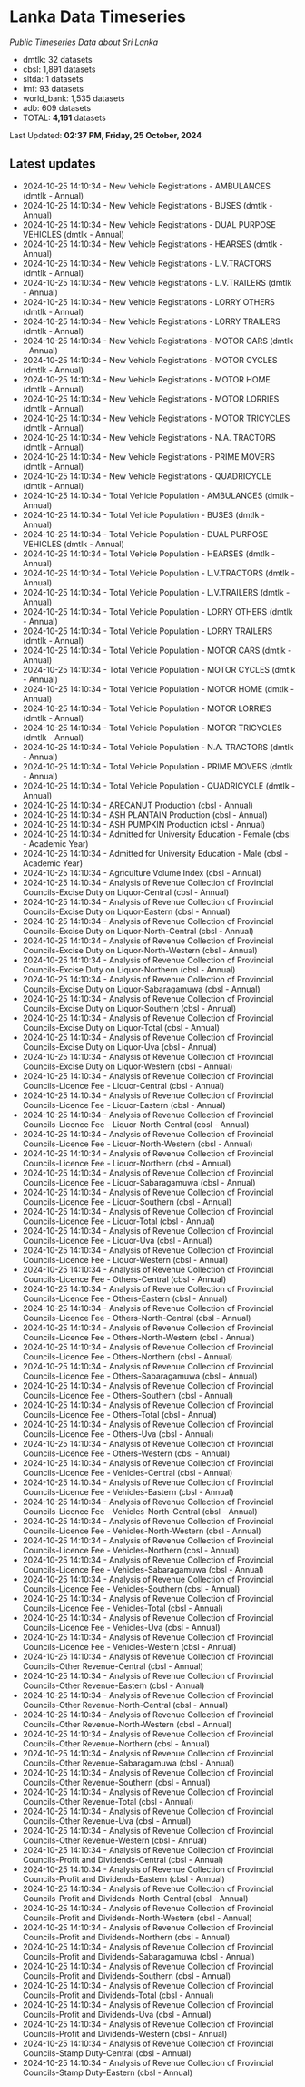 # Lanka Data Timeseries
*Public Timeseries Data about Sri Lanka*

* dmtlk: 32 datasets
* cbsl: 1,891 datasets
* sltda: 1 datasets
* imf: 93 datasets
* world_bank: 1,535 datasets
* adb: 609 datasets
* TOTAL: **4,161** datasets

Last Updated: **02:37 PM, Friday, 25 October, 2024**

## Latest updates

* 2024-10-25 14:10:34 - New Vehicle Registrations - AMBULANCES (dmtlk - Annual)
* 2024-10-25 14:10:34 - New Vehicle Registrations - BUSES (dmtlk - Annual)
* 2024-10-25 14:10:34 - New Vehicle Registrations - DUAL PURPOSE VEHICLES (dmtlk - Annual)
* 2024-10-25 14:10:34 - New Vehicle Registrations - HEARSES (dmtlk - Annual)
* 2024-10-25 14:10:34 - New Vehicle Registrations - L.V.TRACTORS (dmtlk - Annual)
* 2024-10-25 14:10:34 - New Vehicle Registrations - L.V.TRAILERS (dmtlk - Annual)
* 2024-10-25 14:10:34 - New Vehicle Registrations - LORRY OTHERS (dmtlk - Annual)
* 2024-10-25 14:10:34 - New Vehicle Registrations - LORRY TRAILERS (dmtlk - Annual)
* 2024-10-25 14:10:34 - New Vehicle Registrations - MOTOR CARS (dmtlk - Annual)
* 2024-10-25 14:10:34 - New Vehicle Registrations - MOTOR CYCLES (dmtlk - Annual)
* 2024-10-25 14:10:34 - New Vehicle Registrations - MOTOR HOME (dmtlk - Annual)
* 2024-10-25 14:10:34 - New Vehicle Registrations - MOTOR LORRIES (dmtlk - Annual)
* 2024-10-25 14:10:34 - New Vehicle Registrations - MOTOR TRICYCLES (dmtlk - Annual)
* 2024-10-25 14:10:34 - New Vehicle Registrations - N.A. TRACTORS (dmtlk - Annual)
* 2024-10-25 14:10:34 - New Vehicle Registrations - PRIME MOVERS (dmtlk - Annual)
* 2024-10-25 14:10:34 - New Vehicle Registrations - QUADRICYCLE (dmtlk - Annual)
* 2024-10-25 14:10:34 - Total Vehicle Population - AMBULANCES (dmtlk - Annual)
* 2024-10-25 14:10:34 - Total Vehicle Population - BUSES (dmtlk - Annual)
* 2024-10-25 14:10:34 - Total Vehicle Population - DUAL PURPOSE VEHICLES (dmtlk - Annual)
* 2024-10-25 14:10:34 - Total Vehicle Population - HEARSES (dmtlk - Annual)
* 2024-10-25 14:10:34 - Total Vehicle Population - L.V.TRACTORS (dmtlk - Annual)
* 2024-10-25 14:10:34 - Total Vehicle Population - L.V.TRAILERS (dmtlk - Annual)
* 2024-10-25 14:10:34 - Total Vehicle Population - LORRY OTHERS (dmtlk - Annual)
* 2024-10-25 14:10:34 - Total Vehicle Population - LORRY TRAILERS (dmtlk - Annual)
* 2024-10-25 14:10:34 - Total Vehicle Population - MOTOR CARS (dmtlk - Annual)
* 2024-10-25 14:10:34 - Total Vehicle Population - MOTOR CYCLES (dmtlk - Annual)
* 2024-10-25 14:10:34 - Total Vehicle Population - MOTOR HOME (dmtlk - Annual)
* 2024-10-25 14:10:34 - Total Vehicle Population - MOTOR LORRIES (dmtlk - Annual)
* 2024-10-25 14:10:34 - Total Vehicle Population - MOTOR TRICYCLES (dmtlk - Annual)
* 2024-10-25 14:10:34 - Total Vehicle Population - N.A. TRACTORS (dmtlk - Annual)
* 2024-10-25 14:10:34 - Total Vehicle Population - PRIME MOVERS (dmtlk - Annual)
* 2024-10-25 14:10:34 - Total Vehicle Population - QUADRICYCLE (dmtlk - Annual)
* 2024-10-25 14:10:34 - ARECANUT Production (cbsl - Annual)
* 2024-10-25 14:10:34 - ASH PLANTAIN Production (cbsl - Annual)
* 2024-10-25 14:10:34 - ASH PUMPKIN Production (cbsl - Annual)
* 2024-10-25 14:10:34 - Admitted for University Education - Female (cbsl - Academic Year)
* 2024-10-25 14:10:34 - Admitted for University Education - Male (cbsl - Academic Year)
* 2024-10-25 14:10:34 - Agriculture Volume Index (cbsl - Annual)
* 2024-10-25 14:10:34 - Analysis of Revenue Collection of Provincial Councils-Excise Duty on Liquor-Central (cbsl - Annual)
* 2024-10-25 14:10:34 - Analysis of Revenue Collection of Provincial Councils-Excise Duty on Liquor-Eastern (cbsl - Annual)
* 2024-10-25 14:10:34 - Analysis of Revenue Collection of Provincial Councils-Excise Duty on Liquor-North-Central (cbsl - Annual)
* 2024-10-25 14:10:34 - Analysis of Revenue Collection of Provincial Councils-Excise Duty on Liquor-North-Western (cbsl - Annual)
* 2024-10-25 14:10:34 - Analysis of Revenue Collection of Provincial Councils-Excise Duty on Liquor-Northern (cbsl - Annual)
* 2024-10-25 14:10:34 - Analysis of Revenue Collection of Provincial Councils-Excise Duty on Liquor-Sabaragamuwa (cbsl - Annual)
* 2024-10-25 14:10:34 - Analysis of Revenue Collection of Provincial Councils-Excise Duty on Liquor-Southern (cbsl - Annual)
* 2024-10-25 14:10:34 - Analysis of Revenue Collection of Provincial Councils-Excise Duty on Liquor-Total (cbsl - Annual)
* 2024-10-25 14:10:34 - Analysis of Revenue Collection of Provincial Councils-Excise Duty on Liquor-Uva (cbsl - Annual)
* 2024-10-25 14:10:34 - Analysis of Revenue Collection of Provincial Councils-Excise Duty on Liquor-Western (cbsl - Annual)
* 2024-10-25 14:10:34 - Analysis of Revenue Collection of Provincial Councils-Licence Fee - Liquor-Central (cbsl - Annual)
* 2024-10-25 14:10:34 - Analysis of Revenue Collection of Provincial Councils-Licence Fee - Liquor-Eastern (cbsl - Annual)
* 2024-10-25 14:10:34 - Analysis of Revenue Collection of Provincial Councils-Licence Fee - Liquor-North-Central (cbsl - Annual)
* 2024-10-25 14:10:34 - Analysis of Revenue Collection of Provincial Councils-Licence Fee - Liquor-North-Western (cbsl - Annual)
* 2024-10-25 14:10:34 - Analysis of Revenue Collection of Provincial Councils-Licence Fee - Liquor-Northern (cbsl - Annual)
* 2024-10-25 14:10:34 - Analysis of Revenue Collection of Provincial Councils-Licence Fee - Liquor-Sabaragamuwa (cbsl - Annual)
* 2024-10-25 14:10:34 - Analysis of Revenue Collection of Provincial Councils-Licence Fee - Liquor-Southern (cbsl - Annual)
* 2024-10-25 14:10:34 - Analysis of Revenue Collection of Provincial Councils-Licence Fee - Liquor-Total (cbsl - Annual)
* 2024-10-25 14:10:34 - Analysis of Revenue Collection of Provincial Councils-Licence Fee - Liquor-Uva (cbsl - Annual)
* 2024-10-25 14:10:34 - Analysis of Revenue Collection of Provincial Councils-Licence Fee - Liquor-Western (cbsl - Annual)
* 2024-10-25 14:10:34 - Analysis of Revenue Collection of Provincial Councils-Licence Fee - Others-Central (cbsl - Annual)
* 2024-10-25 14:10:34 - Analysis of Revenue Collection of Provincial Councils-Licence Fee - Others-Eastern (cbsl - Annual)
* 2024-10-25 14:10:34 - Analysis of Revenue Collection of Provincial Councils-Licence Fee - Others-North-Central (cbsl - Annual)
* 2024-10-25 14:10:34 - Analysis of Revenue Collection of Provincial Councils-Licence Fee - Others-North-Western (cbsl - Annual)
* 2024-10-25 14:10:34 - Analysis of Revenue Collection of Provincial Councils-Licence Fee - Others-Northern (cbsl - Annual)
* 2024-10-25 14:10:34 - Analysis of Revenue Collection of Provincial Councils-Licence Fee - Others-Sabaragamuwa (cbsl - Annual)
* 2024-10-25 14:10:34 - Analysis of Revenue Collection of Provincial Councils-Licence Fee - Others-Southern (cbsl - Annual)
* 2024-10-25 14:10:34 - Analysis of Revenue Collection of Provincial Councils-Licence Fee - Others-Total (cbsl - Annual)
* 2024-10-25 14:10:34 - Analysis of Revenue Collection of Provincial Councils-Licence Fee - Others-Uva (cbsl - Annual)
* 2024-10-25 14:10:34 - Analysis of Revenue Collection of Provincial Councils-Licence Fee - Others-Western (cbsl - Annual)
* 2024-10-25 14:10:34 - Analysis of Revenue Collection of Provincial Councils-Licence Fee - Vehicles-Central (cbsl - Annual)
* 2024-10-25 14:10:34 - Analysis of Revenue Collection of Provincial Councils-Licence Fee - Vehicles-Eastern (cbsl - Annual)
* 2024-10-25 14:10:34 - Analysis of Revenue Collection of Provincial Councils-Licence Fee - Vehicles-North-Central (cbsl - Annual)
* 2024-10-25 14:10:34 - Analysis of Revenue Collection of Provincial Councils-Licence Fee - Vehicles-North-Western (cbsl - Annual)
* 2024-10-25 14:10:34 - Analysis of Revenue Collection of Provincial Councils-Licence Fee - Vehicles-Northern (cbsl - Annual)
* 2024-10-25 14:10:34 - Analysis of Revenue Collection of Provincial Councils-Licence Fee - Vehicles-Sabaragamuwa (cbsl - Annual)
* 2024-10-25 14:10:34 - Analysis of Revenue Collection of Provincial Councils-Licence Fee - Vehicles-Southern (cbsl - Annual)
* 2024-10-25 14:10:34 - Analysis of Revenue Collection of Provincial Councils-Licence Fee - Vehicles-Total (cbsl - Annual)
* 2024-10-25 14:10:34 - Analysis of Revenue Collection of Provincial Councils-Licence Fee - Vehicles-Uva (cbsl - Annual)
* 2024-10-25 14:10:34 - Analysis of Revenue Collection of Provincial Councils-Licence Fee - Vehicles-Western (cbsl - Annual)
* 2024-10-25 14:10:34 - Analysis of Revenue Collection of Provincial Councils-Other Revenue-Central (cbsl - Annual)
* 2024-10-25 14:10:34 - Analysis of Revenue Collection of Provincial Councils-Other Revenue-Eastern (cbsl - Annual)
* 2024-10-25 14:10:34 - Analysis of Revenue Collection of Provincial Councils-Other Revenue-North-Central (cbsl - Annual)
* 2024-10-25 14:10:34 - Analysis of Revenue Collection of Provincial Councils-Other Revenue-North-Western (cbsl - Annual)
* 2024-10-25 14:10:34 - Analysis of Revenue Collection of Provincial Councils-Other Revenue-Northern (cbsl - Annual)
* 2024-10-25 14:10:34 - Analysis of Revenue Collection of Provincial Councils-Other Revenue-Sabaragamuwa (cbsl - Annual)
* 2024-10-25 14:10:34 - Analysis of Revenue Collection of Provincial Councils-Other Revenue-Southern (cbsl - Annual)
* 2024-10-25 14:10:34 - Analysis of Revenue Collection of Provincial Councils-Other Revenue-Total (cbsl - Annual)
* 2024-10-25 14:10:34 - Analysis of Revenue Collection of Provincial Councils-Other Revenue-Uva (cbsl - Annual)
* 2024-10-25 14:10:34 - Analysis of Revenue Collection of Provincial Councils-Other Revenue-Western (cbsl - Annual)
* 2024-10-25 14:10:34 - Analysis of Revenue Collection of Provincial Councils-Profit and Dividends-Central (cbsl - Annual)
* 2024-10-25 14:10:34 - Analysis of Revenue Collection of Provincial Councils-Profit and Dividends-Eastern (cbsl - Annual)
* 2024-10-25 14:10:34 - Analysis of Revenue Collection of Provincial Councils-Profit and Dividends-North-Central (cbsl - Annual)
* 2024-10-25 14:10:34 - Analysis of Revenue Collection of Provincial Councils-Profit and Dividends-North-Western (cbsl - Annual)
* 2024-10-25 14:10:34 - Analysis of Revenue Collection of Provincial Councils-Profit and Dividends-Northern (cbsl - Annual)
* 2024-10-25 14:10:34 - Analysis of Revenue Collection of Provincial Councils-Profit and Dividends-Sabaragamuwa (cbsl - Annual)
* 2024-10-25 14:10:34 - Analysis of Revenue Collection of Provincial Councils-Profit and Dividends-Southern (cbsl - Annual)
* 2024-10-25 14:10:34 - Analysis of Revenue Collection of Provincial Councils-Profit and Dividends-Total (cbsl - Annual)
* 2024-10-25 14:10:34 - Analysis of Revenue Collection of Provincial Councils-Profit and Dividends-Uva (cbsl - Annual)
* 2024-10-25 14:10:34 - Analysis of Revenue Collection of Provincial Councils-Profit and Dividends-Western (cbsl - Annual)
* 2024-10-25 14:10:34 - Analysis of Revenue Collection of Provincial Councils-Stamp Duty-Central (cbsl - Annual)
* 2024-10-25 14:10:34 - Analysis of Revenue Collection of Provincial Councils-Stamp Duty-Eastern (cbsl - Annual)